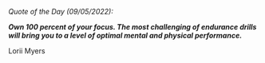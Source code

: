 *Quote of the Day (09/05/2022):*

_**Own 100 percent of your focus. The most challenging of endurance drills will bring you to a level of optimal mental and physical performance.**_

Lorii Myers